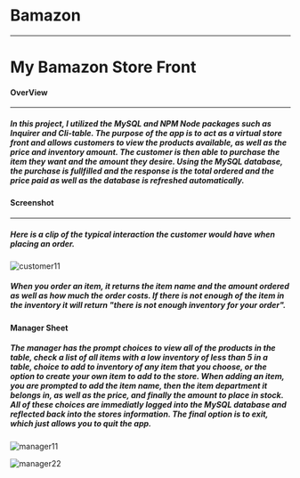 
# Bamazon
-------------------------------------------------
# My Bamazon Store Front


#### OverView
-------------------------------------------------
##### In this project, I utilized the MySQL and NPM Node packages such as Inquirer and Cli-table. The purpose of the app is to act as a virtual store front and allows customers to view the products available, as well as the price and inventory amount. The customer is then able to purchase the item they want and the amount they desire. Using the MySQL database, the purchase is fullfilled and the response is the total ordered and the price paid as well as the database is refreshed automatically.

#### Screenshot
---------------------------------
##### Here is a clip of the typical interaction the customer would have when placing an order.

![customer11](https://user-images.githubusercontent.com/34924373/43660388-d9b549b0-972c-11e8-8afc-debb34c7913c.gif)


##### When you order an item, it returns the item name and the amount ordered as well as how much the order costs. If there is not enough of the item in the inventory it will return "there is not enough inventory for your order".


#### Manager Sheet

##### The manager has the prompt choices to view all of the products in the table, check a list of all items with a low inventory of less than 5 in a table, choice to add to inventory of any item that you choose, or the option to create your own item to add to the store. When adding an item, you are prompted to add the item name, then the item department it belongs in, as well as the price, and finally the amount to place in stock. All of these choices are immediatly logged into the MySQL database and reflected back into the stores information. The final option is to exit, which just allows you to quit the app.


![manager11](https://user-images.githubusercontent.com/34924373/43668023-badfc5bc-9748-11e8-85c0-8f1bd2724cbd.gif)



![manager22](https://user-images.githubusercontent.com/34924373/43668076-06f7139c-9749-11e8-8cd1-6fd583a4a294.gif)




